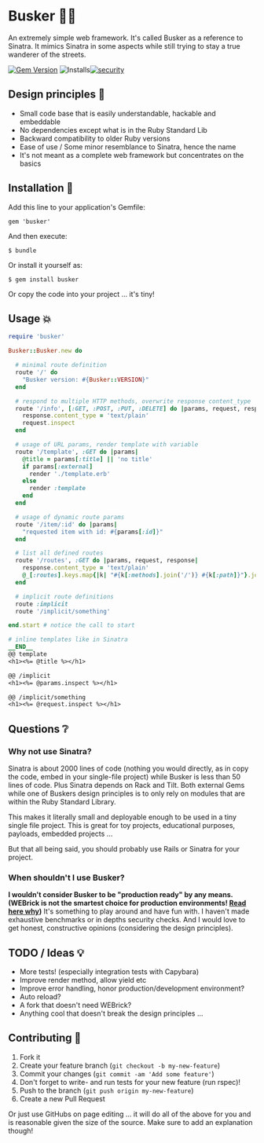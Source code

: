 # Busker :walking::notes:

An extremely simple web framework. It's called Busker as a reference to
Sinatra. It mimics Sinatra in some aspects while still trying to stay a
true wanderer of the streets.

[![Gem Version](https://badge.fury.io/rb/busker.svg)](http://badge.fury.io/rb/busker) ![Installs](http://img.shields.io/gem/dt/busker.svg)[![security](https://hakiri.io/github/pachacamac/busker/master.svg)](https://hakiri.io/github/pachacamac/busker/master)

## Design principles :page_with_curl:

* Small code base that is easily understandable, hackable and embeddable
* No dependencies except what is in the Ruby Standard Lib
* Backward compatibility to older Ruby versions
* Ease of use / Some minor resemblance to Sinatra, hence the name
* It's not meant as a complete web framework but concentrates on the basics

## Installation :floppy_disk:

Add this line to your application's Gemfile:

    gem 'busker'

And then execute:

    $ bundle

Or install it yourself as:

    $ gem install busker

Or copy the code into your project ... it's tiny!

## Usage :boom:

```ruby
require 'busker'

Busker::Busker.new do

  # minimal route definition
  route '/' do
    "Busker version: #{Busker::VERSION}"
  end

  # respond to multiple HTTP methods, overwrite response content_type
  route '/info', [:GET, :POST, :PUT, :DELETE] do |params, request, response|
    response.content_type = 'text/plain'
    request.inspect
  end

  # usage of URL params, render template with variable
  route '/template', :GET do |params|
    @title = params[:title] || 'no title'
    if params[:external]
      render './template.erb'
    else
      render :template
    end
  end

  # usage of dynamic route params
  route '/item/:id' do |params|
    "requested item with id: #{params[:id]}"
  end

  # list all defined routes
  route '/routes', :GET do |params, request, response|
    response.content_type = 'text/plain'
    @_[:routes].keys.map{|k| "#{k[:methods].join('/')} #{k[:path]}"}.join("\n")
  end

  # implicit route definitions
  route :implicit
  route '/implicit/something'

end.start # notice the call to start

# inline templates like in Sinatra
__END__
@@ template
<h1><%= @title %></h1>

@@ /implicit
<h1><%= @params.inspect %></h1>

@@ /implicit/something
<h1><%= @request.inspect %></h1>

```

## Questions :grey_question:

### Why not use Sinatra?

Sinatra is about 2000 lines of code (nothing you would directly, as in copy the code, embed in your single-file project) while Busker is less than 50 lines of code. Plus Sinatra depends on Rack and Tilt. Both external Gems while one of Buskers design principles is to only rely on modules that are within the Ruby Standard Library.

This makes it literally small and deployable enough to be used in a tiny single file project. This is great for toy projects, educational purposes, payloads, embedded projects ...

But that all being said, you should probably use Rails or Sinatra for your project.

### When shouldn't I use Busker?

**I wouldn't consider Busker to be "production ready" by any means. (WEBrick is not the smartest choice for production environments! [Read here why](http://www.madebymarket.com/blog/dev/ruby-web-benchmark-report.html))** It's something to play around and have fun with. I haven't made exhaustive benchmarks or in depths security checks. And I would love to get honest, constructive opinions (considering the design principles).

## TODO / Ideas :bulb:

* More tests! (especially integration tests with Capybara)
* Improve render method, allow yield etc
* Improve error handling, honor production/development environment?
* Auto reload?
* A fork that doesn't need WEBrick?
* Anything cool that doesn't break the design principles ...

## Contributing :construction:

1. Fork it
2. Create your feature branch (`git checkout -b my-new-feature`)
3. Commit your changes (`git commit -am 'Add some feature'`)
4. Don't forget to write- and run tests for your new feature (run rspec)!
5. Push to the branch (`git push origin my-new-feature`)
6. Create a new Pull Request

Or just use GitHubs on page editing ...
it will do all of the above for you and is reasonable given the size of the source.
Make sure to add an explanation though!
